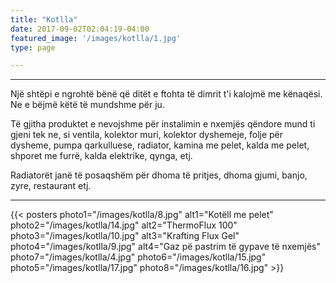```yaml
---
title: "Kotlla"
date: 2017-09-02T02:04:19-04:00
featured_image: '/images/kotlla/1.jpg'
type: page

---
```

<hr/>
<div class="tc-l ph3 ph4-ns">

<p>Një shtëpi e ngrohtë bënë që ditët e ftohta të dimrit t'i kalojmë me kënaqësi. Ne e bëjmë këtë të mundshme për ju.</p>

<p>Të gjitha produktet e nevojshme për instalimin e nxemjës qëndore mund ti gjeni tek ne, si ventila, kolektor muri, kolektor dyshemeje, folje për dysheme, pumpa qarkulluese, radiator, kamina me pelet, kalda me pelet, shporet me furrë, kalda elektrike, qynga, etj. </p>
<p>
Radiatorët janë të posaqshëm për dhoma të pritjes, dhoma gjumi, banjo, zyre, restaurant etj.</p>
</div>
<hr/>
<!--
photo1="/images/kotlla/1.jpg"-->
{{< posters 
photo1="/images/kotlla/8.jpg" alt1="Kotëll me pelet"
photo2="/images/kotlla/14.jpg" alt2="ThermoFlux 100"
photo3="/images/kotlla/10.jpg" alt3="Krafting Flux Gel"
photo4="/images/kotlla/9.jpg" alt4="Gaz pë pastrim të gypave të nxemjës"
photo7="/images/kotlla/4.jpg"
photo6="/images/kotlla/15.jpg"
photo5="/images/kotlla/17.jpg"
photo8="/images/kotlla/16.jpg"
 >}}
